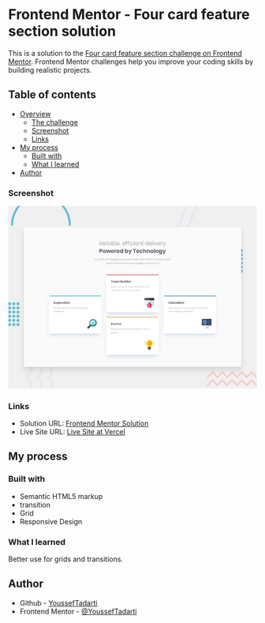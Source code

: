 # Frontend Mentor - Four card feature section solution

This is a solution to the [Four card feature section challenge on Frontend Mentor](https://www.frontendmentor.io/challenges/four-card-feature-section-weK1eFYK). Frontend Mentor challenges help you improve your coding skills by building realistic projects. 

## Table of contents

- [Overview](#overview)
  - [The challenge](#the-challenge)
  - [Screenshot](#screenshot)
  - [Links](#links)
- [My process](#my-process)
  - [Built with](#built-with)
  - [What I learned](#what-i-learned)
- [Author](#author)


### Screenshot

![Design preview for the Four card feature section coding challenge](./design/desktop-preview.jpg)

### Links

- Solution URL: [Frontend Mentor Solution](https://www.frontendmentor.io/solutions/four-card-section-with-grid-rEmUIkym-1)
- Live Site URL: [Live Site at Vercel](https://four-card-feature-section-gamma-inky.vercel.app/)
## My process

### Built with

- Semantic HTML5 markup
- transition
- Grid
- Responsive Design

### What I learned

Better use for grids and transitions.

## Author
- Github - [YoussefTadarti](https://github.com/YoussefTadarti)
- Frontend Mentor - [@YoussefTadarti](https://www.frontendmentor.io/profile/YoussefTadarti)
